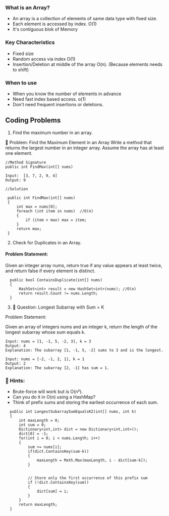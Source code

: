 ### What is an Array?
* An array is a collection of elements of same data type with fixed size.
* Each element is accessed by index. O(1)
* It's contiguous blok of Memory

### Key Characteristics
* Fixed size
* Random access via index O(1)
* Insertion/Deletion at middle of the array O(n). (Because elements needs to shift)

### When to use
* When you know the number of elements in advance
* Need fast index based access. o(1)
* Don't need frequent insertions or deletions.

## Coding Problems
1. Find the maximum number in an array.

📝 Problem: Find the Maximum Element in an Array
Write a method that returns the largest number in an integer array. Assume the array has at least one element.

```
//Method Signature
public int FindMax(int[] nums)

Input:  [3, 7, 2, 9, 4]
Output: 9
```

```
//Solution

 public int FindMax(int[] nums)
 {
     int max = nums[0];
     foreach (int item in nums)  //O(n)
     {
         if (item > max) max = item;
     }
     return max;
 }
 ```

 2. Check for Duplicates in an Array.

 #### Problem Statement:
Given an integer array nums, return true if any value appears at least twice, and return false if every element is distinct.

```
  public bool ContainsDuplicate(int[] nums)
  {
      HashSet<int> result = new HashSet<int>(nums); //O(n)
      return result.Count != nums.Length;
  }
  ```
  3. 🚀 Question: Longest Subarray with Sum = K

Problem Statement:

Given an array of integers nums and an integer k, return the length of the longest subarray whose sum equals k.

```
Input: nums = [1, -1, 5, -2, 3], k = 3  
Output: 4  
Explanation: The subarray [1, -1, 5, -2] sums to 3 and is the longest.

Input: nums = [-2, -1, 2, 1], k = 1  
Output: 2  
Explanation: The subarray [2, -1] has sum = 1.
```

### 🧠 Hints:

* Brute-force will work but is O(n²).
* Can you do it in O(n) using a HashMap?
* Think of prefix sums and storing the earliest occurrence of each sum.

```
  public int LongestSubarraySumEqualsK2(int[] nums, int k)
  {
      int maxLength = 0;
      int sum = 0;
      Dictionary<int,int> dict = new Dictionary<int,int>();
      dict[0] = -1;
      for(int i = 0; i < nums.Length; i++)
      {
          sum += nums[i];
          if(dict.ContainsKey(sum-k))
          {
              maxLength = Math.Max(maxLength, i - dict[sum-k]);
          }


          // Store only the first occurrence of this prefix sum
          if (!dict.ContainsKey(sum))
          {
              dict[sum] = i;
          }
      }
      return maxLength;
  }
```



